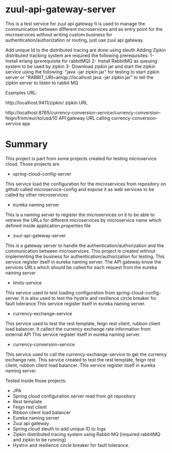 # zuul-api-gateway-server
This is a test service for zuul api gateway
It is used to manage the communication between different microservices and as entry point for the microservices without writing custom business for authentication/authorization or routing, just use zuul api gateway.

Add unique Id to the distributed tracing are done using sleuth
Adding Zipkin distributed tracking system are required the following prerequisites:
1- Install erlang (prerequisite for rabbitMQ)
2- Install RabbitMQ as queuing system to be used by zipkin
3- Download zipkin jar and start the zipkin service using the following:
	 "java -jar zipkin.jar" for testing to start zipkin server or "RABBIT_URI=amqp://localhost java -jar zipkin.jar" to tell the zipkin server to listen to rabbit MQ
	 

Examples URL:

http://localhost:9411/zipkin/
zipkin URL 

http://localhost:8765/currency-conversion-service/currency-conversion-feign/from/eur/to/usd/10
API gateway URL calling currency-conversion-service app

# Summary
This project is part from some projects created for testing microservice cloud. Those projects are
- spring-cloud-config-server

This service load the configuration for the microservices from repository on github called microservice-config and expose it as web services to be called by other microservices

- eureka naming server

This is a naming server to register the microservices on it to be able to
retrieve the URLs for different microservices by microservice name which defined inside application.properties file

- zuul-api-gateway-server

This is a gateway server to handle the authentication/authorization and the communication between microservices.
This project is created without implementing the business for authentication/authorization for testing.
This service register itself in eureka naming server.
The API gateway know the services URLs which should be called for each request from the eureka naming server
 
- limits-service

This service used to test loading configuration from spring-cloud-config-server. It is also used to test the hystrix and resilience circle breaker for fault tolerance
This service register itself in eureka naming server.

- currency-exchange-service

This service used to test the rest template, feign rest client, rubbon client load balancer. It callect the currency exchange rate information from external API
This service register itself in eureka naming server.

- currency-conversion-service

This service used to call the currency-exchange-service to get the currency exchange rate.
This service created to test the rest template, feign rest client, rubbon client load balancer.
This service register itself in eureka naming server.


Tested inside those projects:
- JPA
- Spring cloud configuration server read from git repository
- Rest template
- Feign rest client 
- Ribbon client load balancer
- Eureka naming server
- Zuul api gateway
- Spring cloud sleuth to add unique ID to logs
- Zipkin distributed tracing system using Rabbit MQ [required rabbitMQ and zipkin to be running]
- Hystrix and resilience circle breaker for fault tolerance.

 





